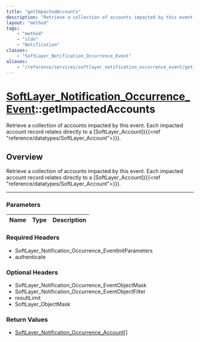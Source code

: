 ```yaml
---
title: "getImpactedAccounts"
description: "Retrieve a collection of accounts impacted by this event. Each impacted account record relates directly to a [SoftLayer_... "
layout: "method"
tags:
    - "method"
    - "sldn"
    - "Notification"
classes:
    - "SoftLayer_Notification_Occurrence_Event"
aliases:
    - "/reference/services/softlayer_notification_occurrence_event/getImpactedAccounts"
---
```

# [SoftLayer_Notification_Occurrence_Event](/reference/services/SoftLayer_Notification_Occurrence_Event)::getImpactedAccounts

Retrieve a collection of accounts impacted by this event. Each impacted account record relates directly to a [SoftLayer_Account]({{<ref "reference/datatypes/SoftLayer_Account">}}).


## Overview 
Retrieve a collection of accounts impacted by this event. Each impacted account record relates directly to a [SoftLayer_Account]({{<ref "reference/datatypes/SoftLayer_Account">}}).

-----

### Parameters 
|Name | Type | Description |
| --- | --- | --- |


### Required Headers
* SoftLayer_Notification_Occurrence_EventInitParameters
* authenticate


### Optional Headers
* SoftLayer_Notification_Occurrence_EventObjectMask
* SoftLayer_Notification_Occurrence_EventObjectFilter
* resultLimit
* SoftLayer_ObjectMask

### Return Values
* <a href='/reference/datatypes/SoftLayer_Notification_Occurrence_Account'>SoftLayer_Notification_Occurrence_Account[] </a>




